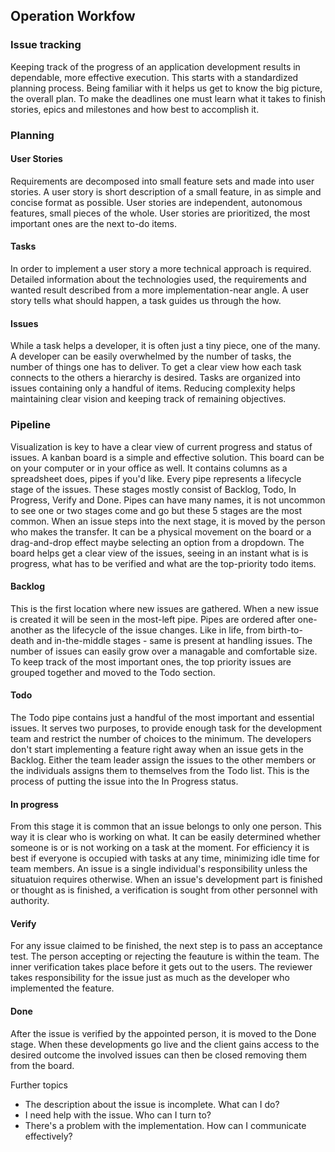 ## Operation Workfow

### Issue tracking
Keeping track of the progress of an application development results in dependable, more effective execution. 
This starts with a standardized planning process. Being familiar with it helps us get to know the big picture, the overall plan. 
To make the deadlines one must learn what it takes to finish stories, epics and milestones and how best to accomplish it.

### Planning

#### User Stories
Requirements are decomposed into small feature sets and made into user stories.
A user story is short description of a small feature, in as simple and concise format as possible.
User stories are independent, autonomous features, small pieces of the whole.
User stories are prioritized, the most important ones are the next to-do items.

#### Tasks
In order to implement a user story a more technical approach is required. 
Detailed information about the technologies used, the requirements and wanted result described from a more implementation-near angle.
A user story tells what should happen, a task guides us through the how.

#### Issues
While a task helps a developer, it is often just a tiny piece, one of the many. A developer can be easily overwhelmed by the number of tasks, 
the number of things one has to deliver. To get a clear view how each task connects to the others a hierarchy is desired. 
Tasks are organized into issues containing only a handful of items. 
Reducing complexity helps maintaining clear vision and keeping track of remaining objectives.

### Pipeline
Visualization is key to have a clear view of current progress and status of issues. A kanban board is a simple and effective solution. 
This board can be on your computer or in your office as well. It contains columns as a spreadsheet does, pipes if you'd like. 
Every pipe represents a lifecycle stage of the issues. These stages mostly consist of Backlog, Todo, In Progress, Verify and Done. 
Pipes can have many names, it is not uncommon to see one or two stages come and go but these 5 stages are the most common. 
When an issue steps into the next stage, it is moved by the person who makes the transfer. 
It can be a physical movement on the board or a drag-and-drop effect maybe selecting an option from a dropdown. 
The board helps get a clear view of the issues, seeing in an instant what is is progress, what has to be verified and what are the top-priority todo items.

#### Backlog
This is the first location where new issues are gathered. When a new issue is created it will be seen in the most-left pipe. 
Pipes are ordered after one-another as the lifecycle of the issue changes. Like in life, from birth-to-death and in-the-middle stages - same is present at handling issues. The number of issues can easily grow over a managable and comfortable size. 
To keep track of the most important ones, the top priority issues are grouped together and moved to the Todo section.

#### Todo
The Todo pipe contains just a handful of the most important and essential issues. It serves two purposes, to provide enough task for the development team and restrict the number of choices to the minimum. The developers don't start implementing a feature right away when an issue gets in the Backlog. Either the team leader assign the issues to the other members or the individuals assigns them to themselves from the Todo list. This is the process of putting the issue into the In Progress status.

#### In progress
From this stage it is common that an issue belongs to only one person. This way it is clear who is working on what. It can be easily determined whether someone is or is not working on a task at the moment. For efficiency it is best if everyone is occupied with tasks at any time, minimizing idle time for team members. An issue is a single individual's responsibility unless the situatuion requires otherwise. When an issue's development part is finished or thought as is finished, a verification is sought from other personnel with authority.

#### Verify
For any issue claimed to be finished, the next step is to pass an acceptance test. The person accepting or rejecting the feauture is within the team. The inner verification takes place before it gets out to the users. The reviewer takes responsibility for the issue just as much as the developer who implemented the feature.


#### Done
After the issue is verified by the appointed person, it is moved to the Done stage. When these developments go live and the client gains access to the desired outcome the involved issues can then be closed removing them from the board.


Further topics
 - The description about the issue is incomplete. What can I do?
 - I need help with the issue. Who can I turn to?
 - There's a problem with the implementation. How can I communicate effectively?
